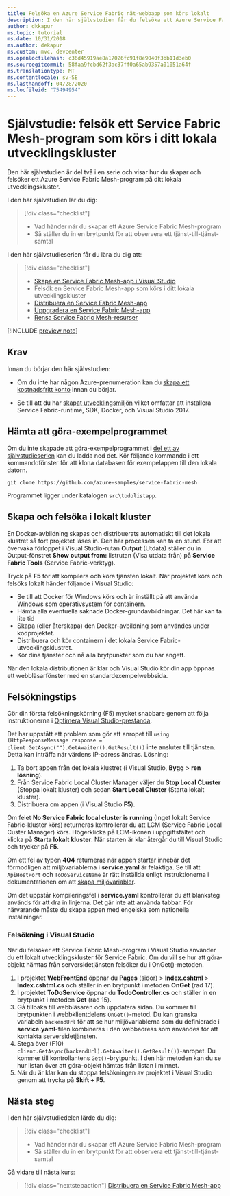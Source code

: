 ```yaml
---
title: Felsöka en Azure Service Fabric nät-webbapp som körs lokalt
description: I den här självstudien får du felsöka ett Azure Service Fabric Mesh-program som körs i ett lokalt kluster.
author: dkkapur
ms.topic: tutorial
ms.date: 10/31/2018
ms.author: dekapur
ms.custom: mvc, devcenter
ms.openlocfilehash: c36d45919ae8a17026fc91f8e9040f3bb11d3eb0
ms.sourcegitcommit: 58faa9fcbd62f3ac37ff0a65ab9357a01051a64f
ms.translationtype: MT
ms.contentlocale: sv-SE
ms.lasthandoff: 04/28/2020
ms.locfileid: "75494954"
---
```

# <a name="tutorial-debug-a-service-fabric-mesh-application-running-in-your-local-development-cluster"></a>Självstudie: felsök ett Service Fabric Mesh-program som körs i ditt lokala utvecklingskluster

Den här självstudien är del två i en serie och visar hur du skapar och felsöker ett Azure Service Fabric Mesh-program på ditt lokala utvecklingskluster.

I den här självstudien lär du dig:

> [!div class="checklist"]
> * Vad händer när du skapar ett Azure Service Fabric Mesh-program
> * Så ställer du in en brytpunkt för att observera ett tjänst-till-tjänst-samtal

I den här självstudieserien får du lära du dig att:
> [!div class="checklist"]
> * [Skapa en Service Fabric Mesh-app i Visual Studio](service-fabric-mesh-tutorial-create-dotnetcore.md)
> * Felsök en Service Fabric Mesh-app som körs i ditt lokala utvecklingskluster
> * [Distribuera en Service Fabric Mesh-app](service-fabric-mesh-tutorial-deploy-service-fabric-mesh-app.md)
> * [Uppgradera en Service Fabric Mesh-app](service-fabric-mesh-tutorial-upgrade.md)
> * [Rensa Service Fabric Mesh-resurser](service-fabric-mesh-tutorial-cleanup-resources.md)

[!INCLUDE [preview note](./includes/include-preview-note.md)]

## <a name="prerequisites"></a>Krav

Innan du börjar den här självstudien:

* Om du inte har någon Azure-prenumeration kan du [skapa ett kostnadsfritt konto](https://azure.microsoft.com/free/?WT.mc_id=A261C142F) innan du börjar.

* Se till att du har [skapat utvecklingsmiljön](service-fabric-mesh-howto-setup-developer-environment-sdk.md) vilket omfattar att installera Service Fabric-runtime, SDK, Docker, och Visual Studio 2017.

## <a name="download-the-to-do-sample-application"></a>Hämta att göra-exempelprogrammet

Om du inte skapade att göra-exempelprogrammet i [del ett av självstudieserien](service-fabric-mesh-tutorial-create-dotnetcore.md) kan du ladda ned det. Kör följande kommando i ett kommandofönster för att klona databasen för exempelappen till den lokala datorn.

```
git clone https://github.com/azure-samples/service-fabric-mesh
```

Programmet ligger under katalogen `src\todolistapp`.

## <a name="build-and-debug-on-your-local-cluster"></a>Skapa och felsöka i lokalt kluster

En Docker-avbildning skapas och distribuerats automatiskt till det lokala klustret så fort projektet läses in. Den här processen kan ta en stund. För att övervaka förloppet i Visual Studio-rutan **Output** (Utdata) ställer du in Output-fönstret **Show output from:** listrutan (Visa utdata från) på **Service Fabric Tools** (Service Fabric-verktyg).

Tryck på **F5** för att kompilera och köra tjänsten lokalt. När projektet körs och felsöks lokalt händer följande i Visual Studio:

* Se till att Docker för Windows körs och är inställt på att använda Windows som operativsystem för containern.
* Hämta alla eventuella saknade Docker-grundavbildningar. Det här kan ta lite tid
* Skapa (eller återskapa) den Docker-avbildning som användes under kodprojektet.
* Distribuera och kör containern i det lokala Service Fabric-utvecklingsklustret.
* Kör dina tjänster och nå alla brytpunkter som du har angett.

När den lokala distributionen är klar och Visual Studio kör din app öppnas ett webbläsarfönster med en standardexempelwebbsida.

## <a name="debugging-tips"></a>Felsökningstips

Gör din första felsökningskörning (F5) mycket snabbare genom att följa instruktionerna i [Optimera Visual Studio-prestanda](service-fabric-mesh-howto-optimize-vs.md).

Det har uppstått ett problem som gör att anropet till `using (HttpResponseMessage response = client.GetAsync("").GetAwaiter().GetResult())` inte ansluter till tjänsten. Detta kan inträffa när värdens IP-adress ändras. Lösning:

1. Ta bort appen från det lokala klustret (i Visual Studio, **Bygg** > **ren lösning**).
2. Från Service Fabric Local Cluster Manager väljer du **Stop Local CLuster** (Stoppa lokalt kluster) och sedan **Start Local Cluster** (Starta lokalt kluster).
3. Distribuera om appen (i Visual Studio **F5**).

Om felet **No Service Fabric local cluster is running** (Inget lokalt Service Fabric-kluster körs) returneras kontrollerar du att LCM (Service Fabric Local Custer Manager) körs. Högerklicka på LCM-ikonen i uppgiftsfältet och klicka på **Starta lokalt kluster**. När starten är klar återgår du till Visual Studio och trycker på **F5**.

Om ett fel av typen **404** returneras när appen startar innebär det förmodligen att miljövariablerna i **service.yaml** är felaktiga. Se till att `ApiHostPort` och `ToDoServiceName` är rätt inställda enligt instruktionerna i dokumentationen om att [skapa miljövariabler](https://docs.microsoft.com/azure/service-fabric-mesh/service-fabric-mesh-tutorial-create-dotnetcore#create-environment-variables).

Om det uppstår kompileringsfel i **service.yaml** kontrollerar du att blanksteg används för att dra in linjerna. Det går inte att använda tabbar. För närvarande måste du skapa appen med engelska som nationella inställningar.

### <a name="debug-in-visual-studio"></a>Felsökning i Visual Studio

När du felsöker ett Service Fabric Mesh-program i Visual Studio använder du ett lokalt utvecklingskluster för Service Fabric. Om du vill se hur att göra-objekt hämtas från serversidetjänsten felsöker du i OnGet()-metoden.
1. I projektet **WebFrontEnd** öppnar du **Pages** (sidor)  > **Index.cshtml** > **Index.cshtml.cs** och ställer in en brytpunkt i metoden **OnGet** (rad 17).
2. I projektet **ToDoService** öppnar du **TodoController.cs** och ställer in en brytpunkt i metoden **Get** (rad 15).
3. Gå tillbaka till webbläsaren och uppdatera sidan. Du kommer till brytpunkten i webbklientdelens `OnGet()`-metod. Du kan granska variabeln `backendUrl` för att se hur miljövariablerna som du definierade i **service.yaml**-filen kombineras i den webbadress som användes för att kontakta serversidetjänsten.
4. Stega över (F10) `client.GetAsync(backendUrl).GetAwaiter().GetResult())`-anropet. Du kommer till kontrollantens `Get()`-brytpunkt. I den här metoden kan du se hur listan över att göra-objekt hämtas från listan i minnet.
5. När du är klar kan du stoppa felsökningen av projektet i Visual Studio genom att trycka på **Skift + F5**.

## <a name="next-steps"></a>Nästa steg

I den här självstudiedelen lärde du dig:

> [!div class="checklist"]
> * Vad händer när du skapar ett Azure Service Fabric Mesh-program
> * Så ställer du in en brytpunkt för att observera ett tjänst-till-tjänst-samtal

Gå vidare till nästa kurs:
> [!div class="nextstepaction"]
> [Distribuera en Service Fabric Mesh-app](service-fabric-mesh-tutorial-deploy-service-fabric-mesh-app.md)
